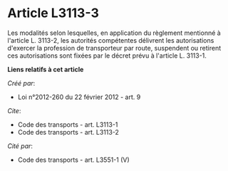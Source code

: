 # Article L3113-3

Les modalités selon lesquelles, en application du règlement mentionné à l'article L. 3113-2, les autorités compétentes
délivrent les autorisations d'exercer la profession de transporteur par route, suspendent ou retirent ces autorisations sont
fixées par le décret prévu à l'article L. 3113-1.

**Liens relatifs à cet article**

_Créé par_:

  - Loi n°2012-260 du 22 février 2012 - art. 9

_Cite_:

  - Code des transports - art. L3113-1
  - Code des transports - art. L3113-2

_Cité par_:

  - Code des transports - art. L3551-1 (V)

